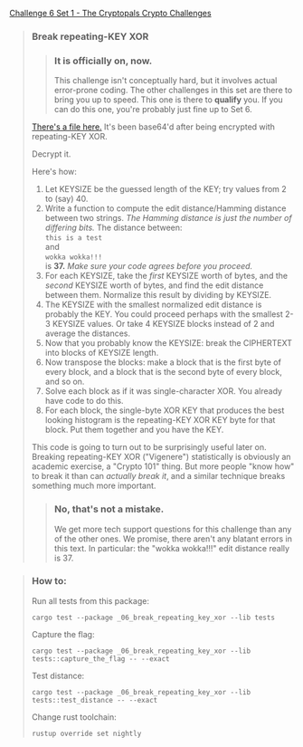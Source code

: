 [Challenge 6 Set 1 - The Cryptopals Crypto Challenges](https://cryptopals.com/sets/1/challenges/6)

> ### Break repeating-KEY XOR
>
> > ### It is officially on, now.
> > This challenge isn't conceptually hard, but it involves actual error-prone coding. The other challenges in this set are there to bring you up to speed. This one is there to **qualify** you. If you can do this one, you're probably just fine up to Set 6.
>
> [There's a file here.](https://cryptopals.com/static/challenge-data/6.txt) It's been base64'd after being encrypted with repeating-KEY XOR.
>
> Decrypt it.
>
> Here's how:
>
> 1.  Let KEYSIZE be the guessed length of the KEY; try values from 2 to (say) 40.
> 2.  Write a function to compute the edit distance/Hamming distance between two strings. _The Hamming distance is just the number of differing bits._ The distance between:\
>     `this is a test`\
>     and\
>     `wokka wokka!!!`\
>      is **37.** _Make sure your code agrees before you proceed._
> 3.  For each KEYSIZE, take the _first_ KEYSIZE worth of bytes, and the _second_ KEYSIZE worth of bytes, and find the edit distance between them. Normalize this result by dividing by KEYSIZE.
> 4.  The KEYSIZE with the smallest normalized edit distance is probably the KEY. You could proceed perhaps with the smallest 2-3 KEYSIZE values. Or take 4 KEYSIZE blocks instead of 2 and average the distances.
> 5.  Now that you probably know the KEYSIZE: break the CIPHERTEXT into blocks of KEYSIZE length.
> 6.  Now transpose the blocks: make a block that is the first byte of every block, and a block that is the second byte of every block, and so on.
> 7.  Solve each block as if it was single-character XOR. You already have code to do this.
> 8.  For each block, the single-byte XOR KEY that produces the best looking histogram is the repeating-KEY XOR KEY byte for that block. Put them together and you have the KEY.
>
> This code is going to turn out to be surprisingly useful later on. Breaking repeating-KEY XOR ("Vigenere") statistically is obviously an academic exercise, a "Crypto 101" thing. But more people "know how" to break it than can _actually break it_, and a similar technique breaks something much more important.
>
> > ### No, that's not a mistake.
> > We get more tech support questions for this challenge than any of the other ones. We promise, there aren't any blatant errors in this text. In particular: the "wokka wokka!!!" edit distance really is 37.


> ### How to:
> Run all tests from this package:
>
>     cargo test --package _06_break_repeating_key_xor --lib tests
>
> Capture the flag:
>
>     cargo test --package _06_break_repeating_key_xor --lib tests::capture_the_flag -- --exact
> 
> Test distance:
>
>     cargo test --package _06_break_repeating_key_xor --lib tests::test_distance -- --exact
> 
> Change rust toolchain:
> 
>     rustup override set nightly
